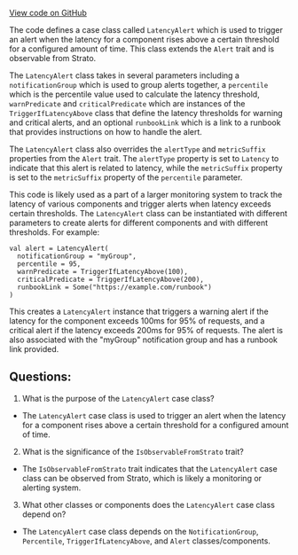 [View code on GitHub](https://github.com/misbahsy/the-algorithm/product-mixer/core/src/main/scala/com/twitter/product_mixer/core/functional_component/common/alert/LatencyAlert.scala)

The code defines a case class called `LatencyAlert` which is used to trigger an alert when the latency for a component rises above a certain threshold for a configured amount of time. This class extends the `Alert` trait and is observable from Strato. 

The `LatencyAlert` class takes in several parameters including a `notificationGroup` which is used to group alerts together, a `percentile` which is the percentile value used to calculate the latency threshold, `warnPredicate` and `criticalPredicate` which are instances of the `TriggerIfLatencyAbove` class that define the latency thresholds for warning and critical alerts, and an optional `runbookLink` which is a link to a runbook that provides instructions on how to handle the alert.

The `LatencyAlert` class also overrides the `alertType` and `metricSuffix` properties from the `Alert` trait. The `alertType` property is set to `Latency` to indicate that this alert is related to latency, while the `metricSuffix` property is set to the `metricSuffix` property of the `percentile` parameter.

This code is likely used as a part of a larger monitoring system to track the latency of various components and trigger alerts when latency exceeds certain thresholds. The `LatencyAlert` class can be instantiated with different parameters to create alerts for different components and with different thresholds. For example:

```
val alert = LatencyAlert(
  notificationGroup = "myGroup",
  percentile = 95,
  warnPredicate = TriggerIfLatencyAbove(100),
  criticalPredicate = TriggerIfLatencyAbove(200),
  runbookLink = Some("https://example.com/runbook")
)
```

This creates a `LatencyAlert` instance that triggers a warning alert if the latency for the component exceeds 100ms for 95% of requests, and a critical alert if the latency exceeds 200ms for 95% of requests. The alert is also associated with the "myGroup" notification group and has a runbook link provided.
## Questions: 
 1. What is the purpose of the `LatencyAlert` case class?
- The `LatencyAlert` case class is used to trigger an alert when the latency for a component rises above a certain threshold for a configured amount of time.

2. What is the significance of the `IsObservableFromStrato` trait?
- The `IsObservableFromStrato` trait indicates that the `LatencyAlert` case class can be observed from Strato, which is likely a monitoring or alerting system.

3. What other classes or components does the `LatencyAlert` case class depend on?
- The `LatencyAlert` case class depends on the `NotificationGroup`, `Percentile`, `TriggerIfLatencyAbove`, and `Alert` classes/components.